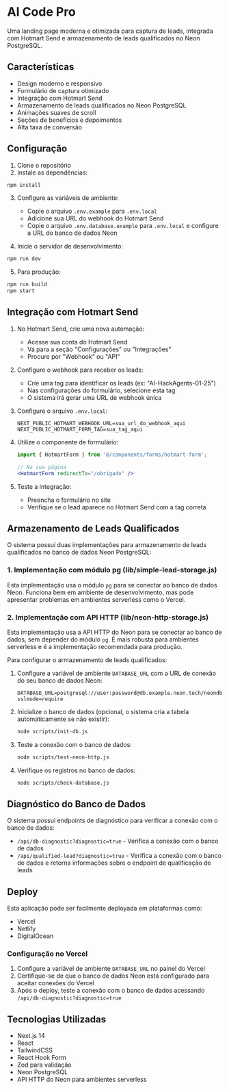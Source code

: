 # AI Code Pro

Uma landing page moderna e otimizada para captura de leads, integrada com Hotmart Send e armazenamento de leads qualificados no Neon PostgreSQL.

## Características

- Design moderno e responsivo
- Formulário de captura otimizado
- Integração com Hotmart Send
- Armazenamento de leads qualificados no Neon PostgreSQL
- Animações suaves de scroll
- Seções de benefícios e depoimentos
- Alta taxa de conversão

## Configuração

1. Clone o repositório
2. Instale as dependências:
```bash
npm install
```

3. Configure as variáveis de ambiente:
   - Copie o arquivo `.env.example` para `.env.local`
   - Adicione sua URL do webhook do Hotmart Send
   - Copie o arquivo `.env.database.example` para `.env.local` e configure a URL do banco de dados Neon

4. Inicie o servidor de desenvolvimento:
```bash
npm run dev
```

5. Para produção:
```bash
npm run build
npm start
```

## Integração com Hotmart Send

1. No Hotmart Send, crie uma nova automação:
   - Acesse sua conta do Hotmart Send
   - Vá para a seção "Configurações" ou "Integrações"
   - Procure por "Webhook" ou "API"

2. Configure o webhook para receber os leads:
   - Crie uma tag para identificar os leads (ex: "AI-HackAgents-01-25")
   - Nas configurações do formulário, selecione esta tag
   - O sistema irá gerar uma URL de webhook única

3. Configure o arquivo `.env.local`:
   ```
   NEXT_PUBLIC_HOTMART_WEBHOOK_URL=sua_url_do_webhook_aqui
   NEXT_PUBLIC_HOTMART_FORM_TAG=sua_tag_aqui
   ```

4. Utilize o componente de formulário:
   ```jsx
   import { HotmartForm } from '@/components/forms/hotmart-form';
   
   // Na sua página
   <HotmartForm redirectTo="/obrigado" />
   ```

5. Teste a integração:
   - Preencha o formulário no site
   - Verifique se o lead aparece no Hotmart Send com a tag correta

## Armazenamento de Leads Qualificados

O sistema possui duas implementações para armazenamento de leads qualificados no banco de dados Neon PostgreSQL:

### 1. Implementação com módulo pg (lib/simple-lead-storage.js)

Esta implementação usa o módulo `pg` para se conectar ao banco de dados Neon. Funciona bem em ambiente de desenvolvimento, mas pode apresentar problemas em ambientes serverless como o Vercel.

### 2. Implementação com API HTTP (lib/neon-http-storage.js)

Esta implementação usa a API HTTP do Neon para se conectar ao banco de dados, sem depender do módulo `pg`. É mais robusta para ambientes serverless e é a implementação recomendada para produção.

Para configurar o armazenamento de leads qualificados:

1. Configure a variável de ambiente `DATABASE_URL` com a URL de conexão do seu banco de dados Neon:
   ```
   DATABASE_URL=postgresql://user:password@db.example.neon.tech/neondb?sslmode=require
   ```

2. Inicialize o banco de dados (opcional, o sistema cria a tabela automaticamente se não existir):
   ```bash
   node scripts/init-db.js
   ```

3. Teste a conexão com o banco de dados:
   ```bash
   node scripts/test-neon-http.js
   ```

4. Verifique os registros no banco de dados:
   ```bash
   node scripts/check-database.js
   ```

## Diagnóstico do Banco de Dados

O sistema possui endpoints de diagnóstico para verificar a conexão com o banco de dados:

- `/api/db-diagnostic?diagnostic=true` - Verifica a conexão com o banco de dados
- `/api/qualified-lead?diagnostic=true` - Verifica a conexão com o banco de dados e retorna informações sobre o endpoint de qualificação de leads

## Deploy

Esta aplicação pode ser facilmente deployada em plataformas como:
- Vercel
- Netlify
- DigitalOcean

### Configuração no Vercel

1. Configure a variável de ambiente `DATABASE_URL` no painel do Vercel
2. Certifique-se de que o banco de dados Neon está configurado para aceitar conexões do Vercel
3. Após o deploy, teste a conexão com o banco de dados acessando `/api/db-diagnostic?diagnostic=true`

## Tecnologias Utilizadas

- Next.js 14
- React
- TailwindCSS
- React Hook Form
- Zod para validação
- Neon PostgreSQL
- API HTTP do Neon para ambientes serverless
